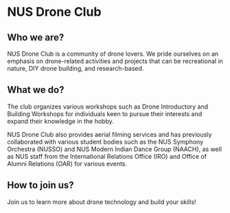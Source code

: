 # NUS Drone Club

## Who we are?

NUS Drone Club is a community of drone lovers. We pride ourselves on an emphasis on drone-related activities and projects that can be recreational in nature, DIY drone building, and research-based. 

## What we do?

The club organizes various workshops such as Drone Introductory and Building Workshops for individuals keen to pursue their interests and expand their knowledge in the hobby. 

NUS Drone Club also provides aerial filming services and has previously collaborated with various student bodies such as the NUS Symphony Orchestra (NUSSO) and NUS Modern Indian Dance Group (NAACH), as well as NUS staff from the International Relations Office (IRO) and Office of Alumni Relations (OAR) for various events.

## How to join us?

Join us to learn more about drone technology and build your skills!